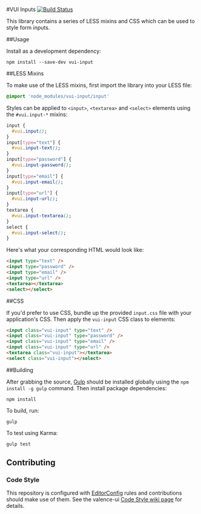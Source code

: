 #VUI Inputs [![Build Status](https://travis-ci.org/Desire2Learn-Valence/valence-ui-input.svg?branch=master)](https://travis-ci.org/Desire2Learn-Valence/valence-ui-input)

This library contains a series of LESS mixins and CSS which can be used to
style form inputs.

##Usage

Install as a development dependency:

```shell
npm install --save-dev vui-input
```

##LESS Mixins

To make use of the LESS mixins, first import the library into your LESS file:

```css
@import 'node_modules/vui-input/input'
```

Styles can be applied to `<input>`, `<textarea>` and `<select>` elements
using the `#vui.input-*` mixins:

```css
input {
  #vui.input();
}
input[type="text"] {
  #vui.input-text();
}
input[type="password"] {
  #vui.input-password();
}
input[type="email"] {
  #vui.input-email();
}
input[type="url"] {
  #vui.input-url();
}
textarea {
  #vui.input-textarea();
}
select {
  #vui.input-select();
}
```

Here's what your corresponding HTML would look like:
```html
<input type="text" />
<input type="password" />
<input type="email" />
<input type="url" />
<textarea></textarea>
<select></select>
```

##CSS

If you'd prefer to use CSS, bundle up the provided `input.css` file with
your application's CSS. Then apply the `vui-input` CSS class to elements:

```html
<input class="vui-input" type="text" />
<input class="vui-input" type="password" />
<input class="vui-input" type="email" />
<input class="vui-input" type="url" />
<textarea class="vui-input"></textarea>
<select class="vui-input"></select>
```

##Building

After grabbing the source, [Gulp](http://gulpjs.com/) should be installed globally
using the `npm install -g gulp` command. Then install package dependencies:

```shell
npm install
```

To build, run:

```shell
gulp
```

To test using Karma:

```shell
gulp test
```

## Contributing

### Code Style

This repository is configured with [EditorConfig](http://editorconfig.org) rules and contributions should make use of them. See the valence-ui [Code Style wiki page](https://github.com/Desire2Learn-Valence/valence-ui-helpers/wiki/Code-Style) for details.

